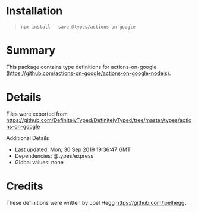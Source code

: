 # Installation
> `npm install --save @types/actions-on-google`

# Summary
This package contains type definitions for actions-on-google (https://github.com/actions-on-google/actions-on-google-nodejs).

# Details
Files were exported from https://github.com/DefinitelyTyped/DefinitelyTyped/tree/master/types/actions-on-google

Additional Details
 * Last updated: Mon, 30 Sep 2019 19:36:47 GMT
 * Dependencies: @types/express
 * Global values: none

# Credits
These definitions were written by Joel Hegg <https://github.com/joelhegg>.
